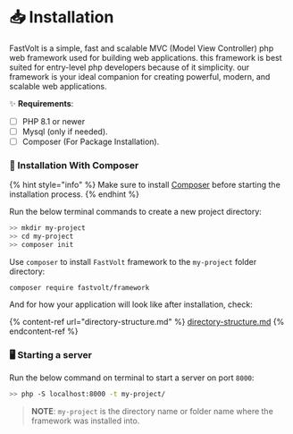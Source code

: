 # 📥 Installation

FastVolt is a simple, fast and scalable MVC (Model View Controller) php web framework used for building web applications. this framework is best suited for entry-level php developers because of it simplicity. our framework is your ideal companion for creating powerful, modern, and scalable web applications.

✨ **Requirements**:

* [ ] PHP 8.1 or newer
* [ ] Mysql (only if needed).
* [ ] Composer (For Package Installation).

### :robot: Installation With Composer

{% hint style="info" %}
Make sure to install [Composer](https://getcomposer.org/download/) before starting the installation process.
{% endhint %}

Run the below terminal commands to create a new project directory:

```sh
>> mkdir my-project
>> cd my-project
>> composer init
```

Use `composer` to install `FastVolt` framework to the `my-project` folder directory:

```shell
composer require fastvolt/framework
```

And for how your application will look like after installation, check:

{% content-ref url="directory-structure.md" %}
[directory-structure.md](directory-structure.md)
{% endcontent-ref %}

### 🖥️ Starting a server

Run the below command on terminal to start a server on port `8000`:

```bash
>> php -S localhost:8000 -t my-project/
```

> **NOTE**: `my-project` is the directory name or folder name where the framework was installed into.

